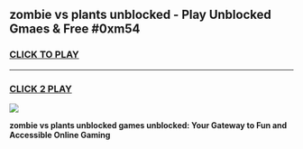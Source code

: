 
## zombie vs plants unblocked - Play Unblocked Gmaes & Free #0xm54
<h3>
<a href="https://news.freeplayer.one?title=zombie_vs_plants_unblocked&ref=03M">CLICK TO PLAY</a></h3>
<hr>

<h3>
<a href="https://news.freeplayer.one?title=zombie_vs_plants_unblocked&ref=03M">CLICK 2 PLAY</a>
  
</h3>

<a href="https://news.freeplayer.one?title=zombie_vs_plants_unblocked&ref=03M"><img src="https://clearcache.store/games.png"></a>


**zombie vs plants unblocked games unblocked: Your Gateway to Fun and Accessible Online Gaming**
